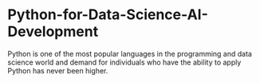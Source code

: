 # Python-for-Data-Science-AI-Development
Python is one of the most popular languages in the programming and data science world and demand for individuals who have the ability to apply Python has never been higher.  
